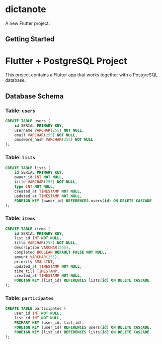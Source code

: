 # dictanote

A new Flutter project.

## Getting Started

# Flutter + PostgreSQL Project

This project contains a Flutter app that works together with a PostgreSQL database.

## Database Schema

### Table: `users`
```sql
CREATE TABLE users (
    id SERIAL PRIMARY KEY,
    username VARCHAR(255) NOT NULL,
    email VARCHAR(255) NOT NULL,
    password_hash VARCHAR(255) NOT NULL
);
```

### Table: `lists`
```sql
CREATE TABLE lists (
    id SERIAL PRIMARY KEY,
    owner_id INT NOT NULL,
    title VARCHAR(255) NOT NULL,
    type INT NOT NULL,
    created_at TIMESTAMP NOT NULL,
    updated_at TIMESTAMP NOT NULL,
    FOREIGN KEY (owner_id) REFERENCES users(id) ON DELETE CASCADE
);
```

### Table: `items`
```sql
CREATE TABLE items (
    id SERIAL PRIMARY KEY,
    list_id INT NOT NULL,
    title VARCHAR(255) NOT NULL,
    description VARCHAR(255),
    completed BOOLEAN DEFAULT FALSE NOT NULL,
    amount VARCHAR(255),
    priority SMALLINT,
    updated_at TIMESTAMP NOT NULL,
    time_till TIMESTAMP,
    created_at TIMESTAMP NOT NULL,
    FOREIGN KEY (list_id) REFERENCES lists(id) ON DELETE CASCADE
);
```

### Table: `participates`
```sql
CREATE TABLE participates (
    user_id INT NOT NULL,
    list_id INT NOT NULL,
    PRIMARY KEY (user_id, list_id),
    FOREIGN KEY (user_id) REFERENCES users(id) ON DELETE CASCADE,
    FOREIGN KEY (list_id) REFERENCES lists(id) ON DELETE CASCADE
);
```
